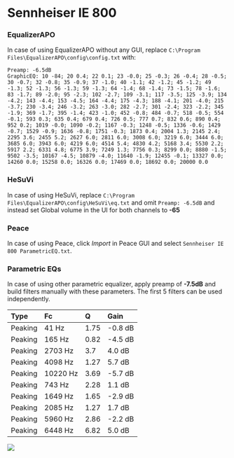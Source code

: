# Sennheiser IE 800

### EqualizerAPO
In case of using EqualizerAPO without any GUI, replace `C:\Program Files\EqualizerAPO\config\config.txt`
with:
```
Preamp: -6.5dB
GraphicEQ: 10 -84; 20 0.4; 22 0.1; 23 -0.0; 25 -0.3; 26 -0.4; 28 -0.5; 30 -0.7; 32 -0.8; 35 -0.9; 37 -1.0; 40 -1.1; 42 -1.2; 45 -1.2; 49 -1.3; 52 -1.3; 56 -1.3; 59 -1.3; 64 -1.4; 68 -1.4; 73 -1.5; 78 -1.6; 83 -1.7; 89 -2.0; 95 -2.3; 102 -2.7; 109 -3.1; 117 -3.5; 125 -3.9; 134 -4.2; 143 -4.4; 153 -4.5; 164 -4.4; 175 -4.3; 188 -4.1; 201 -4.0; 215 -3.7; 230 -3.4; 246 -3.2; 263 -3.0; 282 -2.7; 301 -2.4; 323 -2.2; 345 -1.9; 369 -1.7; 395 -1.4; 423 -1.0; 452 -0.8; 484 -0.7; 518 -0.5; 554 -0.1; 593 0.3; 635 0.4; 679 0.4; 726 0.5; 777 0.7; 832 0.6; 890 0.4; 952 0.2; 1019 -0.0; 1090 -0.2; 1167 -0.3; 1248 -0.5; 1336 -0.6; 1429 -0.7; 1529 -0.9; 1636 -0.8; 1751 -0.3; 1873 0.4; 2004 1.3; 2145 2.4; 2295 3.6; 2455 5.2; 2627 6.0; 2811 6.0; 3008 6.0; 3219 6.0; 3444 6.0; 3685 6.0; 3943 6.0; 4219 6.0; 4514 5.4; 4830 4.2; 5168 3.4; 5530 2.2; 5917 2.2; 6331 4.8; 6775 3.9; 7249 1.3; 7756 0.3; 8299 0.0; 8880 -1.5; 9502 -3.5; 10167 -4.5; 10879 -4.0; 11640 -1.9; 12455 -0.1; 13327 0.0; 14260 0.0; 15258 0.0; 16326 0.0; 17469 0.0; 18692 0.0; 20000 0.0
```

### HeSuVi
In case of using HeSuVi, replace `C:\Program Files\EqualizerAPO\config\HeSuVi\eq.txt` and omit `Preamp:
-6.5dB` and instead set Global volume in the UI for both channels to **-65**

### Peace
In case of using Peace, click *Import* in Peace GUI and select `Sennheiser IE 800 ParametricEQ.txt`.

### Parametric EQs
In case of using other parametric equalizer, apply preamp of **-7.5dB** and build filters manually with
these parameters. The first 5 filters can be used independently.

| Type    | Fc       |    Q | Gain    |
|:--------|:---------|:-----|:--------|
| Peaking | 41 Hz    | 1.75 | -0.8 dB |
| Peaking | 165 Hz   | 0.82 | -4.5 dB |
| Peaking | 2703 Hz  | 3.7  | 4.0 dB  |
| Peaking | 4098 Hz  | 1.27 | 5.7 dB  |
| Peaking | 10220 Hz | 3.69 | -5.7 dB |
| Peaking | 743 Hz   | 2.28 | 1.1 dB  |
| Peaking | 1649 Hz  | 1.65 | -2.9 dB |
| Peaking | 2085 Hz  | 1.27 | 1.7 dB  |
| Peaking | 5960 Hz  | 2.86 | -2.2 dB |
| Peaking | 6448 Hz  | 6.82 | 5.0 dB  |

![](https://raw.githubusercontent.com/jaakkopasanen/AutoEq/master/results/innerfidelity/sbaf-serious/Sennheiser%20IE%20800/Sennheiser%20IE%20800.png)